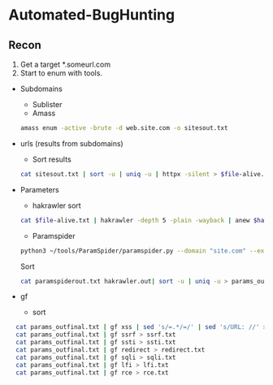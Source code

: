 # Automated-BugHunting

## Recon

1. Get a target *.someurl.com
2. Start to enum with tools. 

- Subdomains
  - Sublister
  - Amass
  ```bash
  amass enum -active -brute -d web.site.com -o sitesout.txt 
  ```
- urls (results from subdomains) 
  - Sort results
  ```bash
  cat sitesout.txt | sort -u | uniq -u | httpx -silent > $file-alive.txt
  ```
- Parameters
  - hakrawler sort
  ```bash
  cat $file-alive.txt | hakrawler -depth 5 -plain -wayback | anew $hakrawler.txt &> /dev/null
  ```
  - Paramspider
  ```bash
  python3 ~/tools/ParamSpider/paramspider.py --domain "site.com" --exclude woff,css,js,png,svg,jpg --level high --quiet --output paramspider.txt &> /dev/null
  ```
     Sort
     
  ```bash
  cat paramspiderout.txt hakrawler.out| sort -u | uniq -u > params_outfinal.txt
  ```
  
 - gf
   - sort
  ```bash
    cat params_outfinal.txt | gf xss | sed 's/=.*/=/' | sed 's/URL: //' > xss.txt
    cat params_outfinal.txt | gf ssrf > ssrf.txt
    cat params_outfinal.txt | gf ssti > ssti.txt
    cat params_outfinal.txt | gf redirect > redirect.txt
    cat params_outfinal.txt | gf sqli > sqli.txt
    cat params_outfinal.txt | gf lfi > lfi.txt
    cat params_outfinal.txt | gf rce > rce.txt
  ```
